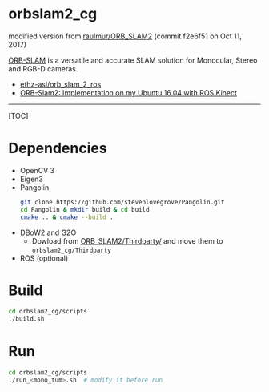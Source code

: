 # orbslam2_cg

modified version from [raulmur/ORB_SLAM2](https://github.com/raulmur/ORB_SLAM2) (commit f2e6f51  on Oct 11, 2017)  

[ORB-SLAM](http://webdiis.unizar.es/~raulmur/orbslam/) is a versatile and accurate SLAM solution for Monocular, Stereo and RGB-D cameras.

* [ethz-asl/orb_slam_2_ros](https://github.com/ethz-asl/orb_slam_2_ros)
* [ORB-Slam2: Implementation on my Ubuntu 16.04 with ROS Kinect](https://medium.com/@j.zijlmans/orb-slam-2052515bd84c)

-----

[TOC]

# Dependencies

* OpenCV 3
* Eigen3
* Pangolin
  ```bash
  git clone https://github.com/stevenlovegrove/Pangolin.git
  cd Pangolin & mkdir build & cd build
  cmake .. & cmake --build .
  ```
* DBoW2 and G2O
  - Dowload from [ORB_SLAM2/Thirdparty/](https://github.com/raulmur/ORB_SLAM2/tree/master/Thirdparty) and move them to `orbslam2_cg/Thirdparty`
* ROS (optional)

# Build

```bash
cd orbslam2_cg/scripts
./build.sh
```

# Run

```bash
cd orbslam2_cg/scripts
./run_<mono_tum>.sh  # modify it before run
```
